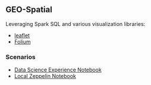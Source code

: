 
## GEO-Spatial

Leveraging Spark SQL and various visualization libraries:

* [leaflet](http://leafletjs.com/index.html) 
* [Folium](https://github.com/python-visualization/folium)

### Scenarios

* [Data Science Experience Notebook](Geo_Spatial_Python_Share.ipynb)
* [Local Zeppelin Notebook](Geo_Spacial_Python_Share.json)
